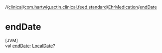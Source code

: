 //[clinical](../../../index.md)/[com.hartwig.actin.clinical.feed.standard](../index.md)/[EhrMedication](index.md)/[endDate](end-date.md)

# endDate

[JVM]\
val [endDate](end-date.md): [LocalDate](https://docs.oracle.com/javase/8/docs/api/java/time/LocalDate.html)?
